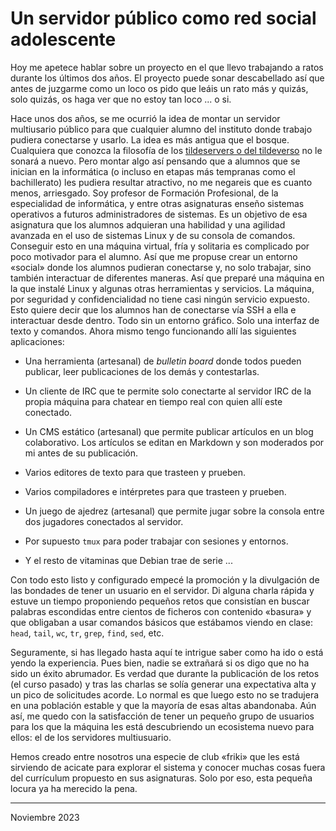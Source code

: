 

# Un servidor público como red social adolescente

Hoy me apetece hablar sobre un proyecto en el que llevo trabajando a ratos durante los últimos dos años. El proyecto puede sonar descabellado así que antes de juzgarme como un loco os pido que leáis un rato más y quizás, solo quizás, os haga ver que no estoy tan loco ... o si. 

Hace unos dos años, se me ocurrió la idea de montar un servidor multiusario público para que cualquier alumno del instituto donde trabajo pudiera conectarse y usarlo. La idea es más antigua que el bosque. Cualquiera que conozca la filosofía de los [tildeservers o del tildeverso](https://tildeverse.org/) no le sonará a nuevo. Pero montar algo así pensando que a alumnos que se inician en la informática (o incluso en etapas más tempranas como el bachillerato) les pudiera resultar atractivo, no me negareis que es cuanto menos, arriesgado. Soy profesor de Formación Profesional, de la especialidad de informática, y entre otras asignaturas enseño sistemas operativos a futuros administradores de sistemas. Es un objetivo de esa asignatura que los alumnos adquieran una habilidad y una agilidad avanzada en el uso de sistemas Linux y de su consola de comandos. Conseguir esto en una máquina virtual, fría y solitaria es complicado por poco motivador para el alumno. Así que me propuse crear un entorno «social» donde los alumnos pudieran conectarse y, no solo trabajar, sino también interactuar de diferentes maneras. Así que preparé una máquina en la que instalé Linux y algunas otras herramientas y servicios. La máquina, por seguridad y confidencialidad no tiene casi ningún servicio expuesto. Esto quiere decir que los alumnos han de conectarse vía SSH a ella e interactuar desde dentro. Todo sin un entorno gráfico. Solo una interfaz de texto y comandos. Ahora mismo tengo funcionando allí las siguientes aplicaciones:

* Una herramienta (artesanal) de *bulletin board* donde todos pueden publicar, leer publicaciones de los demás y contestarlas.

* Un cliente de IRC que te permite solo conectarte al servidor IRC de la propia máquina para chatear en tiempo real con quien allí este conectado.

* Un CMS estático (artesanal)  que permite publicar artículos en un blog colaborativo. Los artículos se editan en Markdown y son moderados por mi antes de su publicación.

* Varios editores de texto para que trasteen y prueben.

* Varios compiladores e intérpretes para que trasteen y prueben.

* Un juego de ajedrez (artesanal) que permite jugar sobre la consola entre dos jugadores conectados al servidor.

* Por supuesto `tmux` para poder trabajar con sesiones y entornos.

* Y el resto de vitaminas que Debian trae de serie ...

Con todo esto listo y configurado empecé la promoción y la divulgación de las bondades de tener un usuario en el servidor. Di alguna charla rápida y estuve un tiempo proponiendo pequeños retos que consistían en buscar palabras escondidas entre cientos de ficheros con contenido «basura» y que obligaban a usar comandos básicos que estábamos viendo en clase: `head`,  `tail`, `wc`, `tr`, `grep`, `find`, `sed`, etc. 

Seguramente, si has llegado hasta aquí te intrigue saber como ha ido o está yendo la experiencia. Pues bien, nadie se extrañará si os digo que no ha sido un éxito abrumador. Es verdad que durante la publicación de los retos (el curso pasado) y tras las charlas se solía generar una expectativa alta y un pico de solicitudes acorde. Lo normal es que luego esto no se tradujera en una población estable y que la mayoría de esas altas abandonaba. Aún así, me quedo con la satisfacción de tener un pequeño grupo de usuarios para los que la máquina les está descubriendo un ecosistema nuevo para ellos: el de los servidores multiusuario. 

Hemos creado entre nosotros una especie de club «friki» que les está sirviendo de acicate para explorar el sistema y conocer muchas cosas fuera del currículum propuesto en sus asignaturas. Solo por eso, esta pequeña locura ya ha merecido la pena.



---

Noviembre 2023
